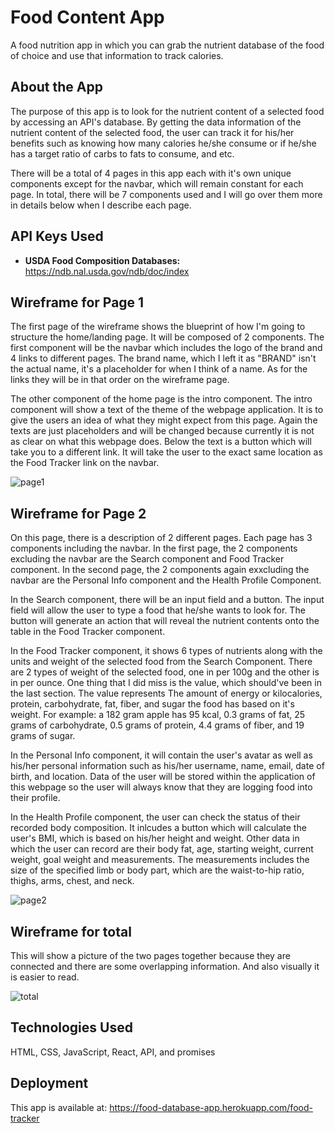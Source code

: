 # Food Content App
A food nutrition app in which you can grab the nutrient database of the food of choice and use that information to track calories.

## About the App
The purpose of this app is to look for the nutrient content of a selected food by accessing an API's database. By getting the data information of the nutrient content of the selected food, the user can track it for his/her benefits such as knowing how many calories he/she consume or if he/she has a target ratio of carbs to fats to consume, and etc.

There will be a total of 4 pages in this app each with it's own unique components except for the navbar, which will remain constant for each page. In total, there will be 7 components used and I will go over them more in details below when I describe each page.

## API Keys Used
  - **USDA Food Composition Databases:** https://ndb.nal.usda.gov/ndb/doc/index
  
## Wireframe for Page 1
The first page of the wireframe shows the blueprint of how I'm going to structure the home/landing page. It will be composed of 2 components. The first component will be the navbar which includes the logo of the brand and 4 links to different pages. The brand name, which I left it as "BRAND" isn't the actual name, it's a placeholder for when I think of a name. As for the links they will be in that order on the wireframe page. 

The other component of the home page is the intro component. The intro component will show a text of the theme of the webpage application. It is to give the users an idea of what they might expect from this page. Again the texts are just placeholders and will be changed because currently it is not as clear on what this webpage does. Below the text is a button which will take you to a different link. It will take the user to the exact same location as the Food Tracker link on the navbar. 

![page1](https://user-images.githubusercontent.com/45612730/56463726-73807f00-63a7-11e9-8ce2-7970b7b9c072.jpeg)

## Wireframe for Page 2
On this page, there is a description of 2 different pages. Each page has 3 components including the navbar. In the first page, the 2 components excluding the navbar are the Search component and Food Tracker component. In the second page, the 2 components again exxcluding the navbar are the Personal Info component and the Health Profile Component.

In the Search component, there will be an input field and a button. The input field will allow the user to type a food that he/she wants to look for. The button will generate an action that will reveal the nutrient contents onto the table in the Food Tracker component.  

In the Food Tracker component, it shows 6 types of nutrients along with the units and weight of the selected food from the Search Component. There are 2 types of weight of the selected food, one in per 100g and the other is in per ounce. One thing that I did miss is the value, which should've been in the last section. The value represents The amount of energy or kilocalories, protein, carbohydrate, fat, fiber, and sugar the food has based on it's weight. For example: a 182 gram apple has 95 kcal, 0.3 grams of fat, 25 grams of carbohydrate, 0.5 grams of protein, 4.4 grams of fiber, and 19 grams of sugar.

In the Personal Info component, it will contain the user's avatar as well as his/her personal information such as his/her username, name, email, date of birth, and location. Data of the user will be stored within the application of this webpage so the user will always know that they are logging food into their profile. 

In the Health Profile component, the user can check the status of their recorded body composition. It inlcudes a button which will calculate the user's BMI, which is based on his/her height and weight. Other data in which the user can record are their body fat, age, starting weight, current weight, goal weight and measurements. The measurements includes the size of the specified limb or body part, which are the waist-to-hip ratio, thighs, arms, chest, and neck. 

![page2](https://user-images.githubusercontent.com/45612730/56463727-73807f00-63a7-11e9-9145-f775bec6584b.jpeg)

## Wireframe for total
This will show a picture of the two pages together because they are connected and there are some overlapping information. And also visually it is easier to read. 

![total](https://user-images.githubusercontent.com/45612730/56463728-73807f00-63a7-11e9-966c-379ffa2b7afa.jpeg)

## Technologies Used
HTML, CSS, JavaScript, React, API, and promises

## Deployment
This app is available at: https://food-database-app.herokuapp.com/food-tracker